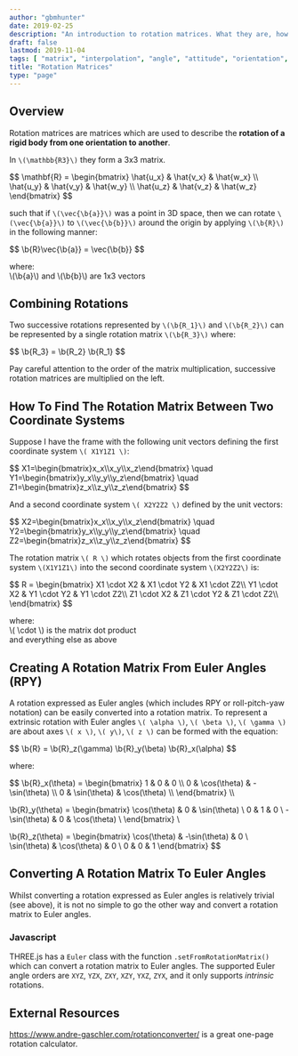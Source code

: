```yaml
---
author: "gbmhunter"
date: 2019-02-25
description: "An introduction to rotation matrices. What they are, how to calculate them, and what they are useful for."
draft: false
lastmod: 2019-11-04
tags: [ "matrix", "interpolation", "angle", "attitude", "orientation", "vector", "rotation", "rotation matrix", "dot product", "reference frame", "coordinate system", "RPY", "Euler angles", "origin", "THREE.js" ]
title: "Rotation Matrices"
type: "page"
---
```


## Overview

Rotation matrices are matrices which are used to describe the **rotation of a rigid body from one orientation to another**.

In `\(\mathbb{R3}\)` they form a 3x3 matrix.

<p>$$
\mathbf{R} = \begin{bmatrix} \hat{u_x} & \hat{v_x} & \hat{w_x} \\ \hat{u_y} & \hat{v_y} & \hat{w_y} \\ \hat{u_z} & \hat{v_z} & \hat{w_z} \end{bmatrix}
$$</p>

such that if `\(\vec{\b{a}}\)` was a point in 3D space, then we can rotate `\(\vec{\b{a}}\)` to `\(\vec{\b{b}}\)` around the origin by applying `\(\b{R}\)` in the following manner:

<p>$$
\b{R}\vec{\b{a}} = \vec{\b{b}}
$$</p>

<p class="centered">
where:<br>
\(\b{a}\) and \(\b{b}\) are 1x3 vectors<br>
</p>

## 

## Combining Rotations

Two successive rotations represented by `\(\b{R_1}\)` and `\(\b{R_2}\)` can be represented by a single rotation matrix `\(\b{R_3}\)` where:

<p>$$ \b{R_3} = \b{R_2} \b{R_1} $$</p>

Pay careful attention to the order of the matrix multiplication, successive rotation matrices are multiplied on the left.

## How To Find The Rotation Matrix Between Two Coordinate Systems

Suppose I have the frame with the following unit vectors defining the first coordinate system `\( X1Y1Z1 \)`:

<p>$$
X1=\begin{bmatrix}x_x\\x_y\\x_z\end{bmatrix} \quad Y1=\begin{bmatrix}y_x\\y_y\\y_z\end{bmatrix} \quad Z1=\begin{bmatrix}z_x\\z_y\\z_z\end{bmatrix}
$$</p>

And a second coordinate system `\( X2Y2Z2 \)` defined by the unit vectors:

<p>$$
X2=\begin{bmatrix}x_x\\x_y\\x_z\end{bmatrix} \quad Y2=\begin{bmatrix}y_x\\y_y\\y_z\end{bmatrix} \quad Z2=\begin{bmatrix}z_x\\z_y\\z_z\end{bmatrix}
$$</p>

The rotation matrix `\( R \)` which rotates objects from the first coordinate system `\(X1Y1Z1\)` into the second coordinate system `\(X2Y2Z2\)` is:

<p>$$
R = \begin{bmatrix}
  X1 \cdot X2 & X1 \cdot Y2 & X1 \cdot Z2\\
  Y1 \cdot X2 & Y1 \cdot Y2 & Y1 \cdot Z2\\
  Z1 \cdot X2 & Z1 \cdot Y2 & Z1 \cdot Z2\\
\end{bmatrix}
$$</p>

<p class="centered">
  where:<br>
  \( \cdot \) is the matrix dot product<br>
  and everything else as above
</p>

## Creating A Rotation Matrix From Euler Angles (RPY)

A rotation expressed as Euler angles (which includes RPY or roll-pitch-yaw notation) can be easily converted into a rotation matrix. To represent a extrinsic rotation with Euler angles `\( \alpha \)`, `\( \beta \)`, `\( \gamma \)` are about axes `\( x \)`, `\( y\)`, `\( z \)` can be formed with the equation:

<p>$$ \b{R} = \b{R}_z(\gamma) \b{R}_y(\beta) \b{R}_x(\alpha) $$</p>

where:

<p>$$
\b{R}_x(\theta) = \begin{bmatrix}
  1 & 0            & 0             \\
  0 & \cos(\theta) & -\sin(\theta) \\
  0 & \sin(\theta) & \cos(\theta)  \\
\end{bmatrix} \\

\b{R}_y(\theta) = \begin{bmatrix} 
  \cos(\theta)  & 0 & \sin(\theta) \\
  0             & 1 & 0            \\
  -\sin(\theta) & 0 & \cos(\theta) \\
\end{bmatrix} \\

\b{R}_z(\theta) = \begin{bmatrix}
  \cos(\theta) & -\sin(\theta) & 0 \\
  \sin(\theta) & \cos(\theta)  & 0 \\
  0            & 0             & 1
\end{bmatrix}
$$</p>

## Converting A Rotation Matrix To Euler Angles

Whilst converting a rotation expressed as Euler angles is relatively trivial (see above), it is not no simple to go the other way and convert a rotation matrix to Euler angles. 

### Javascript

THREE.js has a `Euler` class with the function `.setFromRotationMatrix()` which can convert a rotation matrix to Euler angles. The supported Euler angle orders are `XYZ`, `YZX`, `ZXY`, `XZY`, `YXZ`, `ZYX`, and it only supports _intrinsic_ rotations.

## External Resources

https://www.andre-gaschler.com/rotationconverter/ is a great one-page rotation calculator.